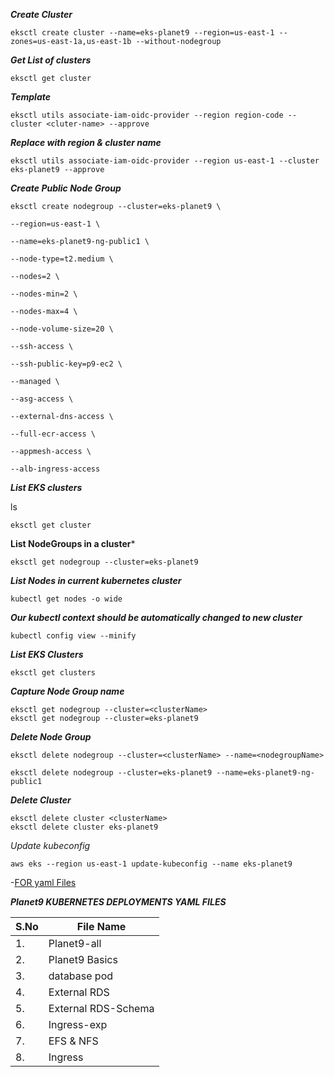 ***Create Cluster***

  

```eksctl create cluster --name=eks-planet9 --region=us-east-1 --zones=us-east-1a,us-east-1b --without-nodegroup```

  

***Get List of clusters***

  

```eksctl get cluster```

  

***Template***

```eksctl utils associate-iam-oidc-provider --region region-code --cluster <cluter-name> --approve```

  

***Replace with region & cluster name***

```eksctl utils associate-iam-oidc-provider --region us-east-1 --cluster eks-planet9 --approve```

  

***Create Public Node Group***
```
eksctl create nodegroup --cluster=eks-planet9 \

--region=us-east-1 \

--name=eks-planet9-ng-public1 \

--node-type=t2.medium \

--nodes=2 \

--nodes-min=2 \

--nodes-max=4 \

--node-volume-size=20 \

--ssh-access \

--ssh-public-key=p9-ec2 \

--managed \

--asg-access \

--external-dns-access \

--full-ecr-access \

--appmesh-access \

--alb-ingress-access
```

  

***List EKS clusters***

ls  

 ```eksctl get cluster```

  

**List NodeGroups in a cluster***

  

```eksctl get nodegroup --cluster=eks-planet9```

  

***List Nodes in current kubernetes cluster***

```kubectl get nodes -o wide```

  

***Our kubectl context should be automatically changed to new cluster***

```kubectl config view --minify```

  

***List EKS Clusters***

```eksctl get clusters```

  

***Capture Node Group name***
```
eksctl get nodegroup --cluster=<clusterName>
eksctl get nodegroup --cluster=eks-planet9
```

***Delete Node Group***
```
eksctl delete nodegroup --cluster=<clusterName> --name=<nodegroupName>
```
```
eksctl delete nodegroup --cluster=eks-planet9 --name=eks-planet9-ng-public1
```

  

***Delete Cluster***

  

```
eksctl delete cluster <clusterName>
eksctl delete cluster eks-planet9

```
*Update kubeconfig*
  
```aws eks --region us-east-1 update-kubeconfig --name eks-planet9```


-[FOR yaml Files](https://github.com/itsramkumared/planet9-kubernetes-deployments)

***Planet9 KUBERNETES DEPLOYMENTS YAML FILES***

| S.No | File Name|
| ---- | ------------------- |
| 1.   | Planet9-all |
| 2.   | Planet9 Basics |
| 3.   | database pod |
| 4.   | External RDS |
| 5.   | External RDS-Schema |
| 6.   | Ingress-exp |
| 7.   | EFS & NFS  |
| 8.   | Ingress  |
